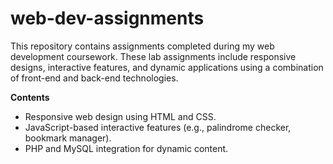# web-dev-assignments
This repository contains assignments completed during my web development coursework. These lab assignments include responsive designs, interactive features, and dynamic applications using a combination of front-end and back-end technologies.

**Contents**
- Responsive web design using HTML and CSS.
- JavaScript-based interactive features (e.g., palindrome checker, bookmark manager).
- PHP and MySQL integration for dynamic content.



